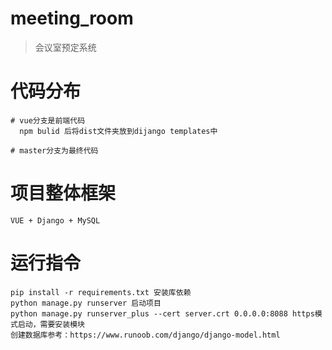# meeting_room

> 会议室预定系统


# 代码分布

```
# vue分支是前端代码
  npm bulid 后将dist文件夹放到dijango templates中

# master分支为最终代码
```

# 项目整体框架

```
VUE + Django + MySQL
```

# 运行指令
```
pip install -r requirements.txt 安装库依赖
python manage.py runserver 启动项目
python manage.py runserver_plus --cert server.crt 0.0.0.0:8088 https模式启动，需要安装模块
创建数据库参考：https://www.runoob.com/django/django-model.html
```